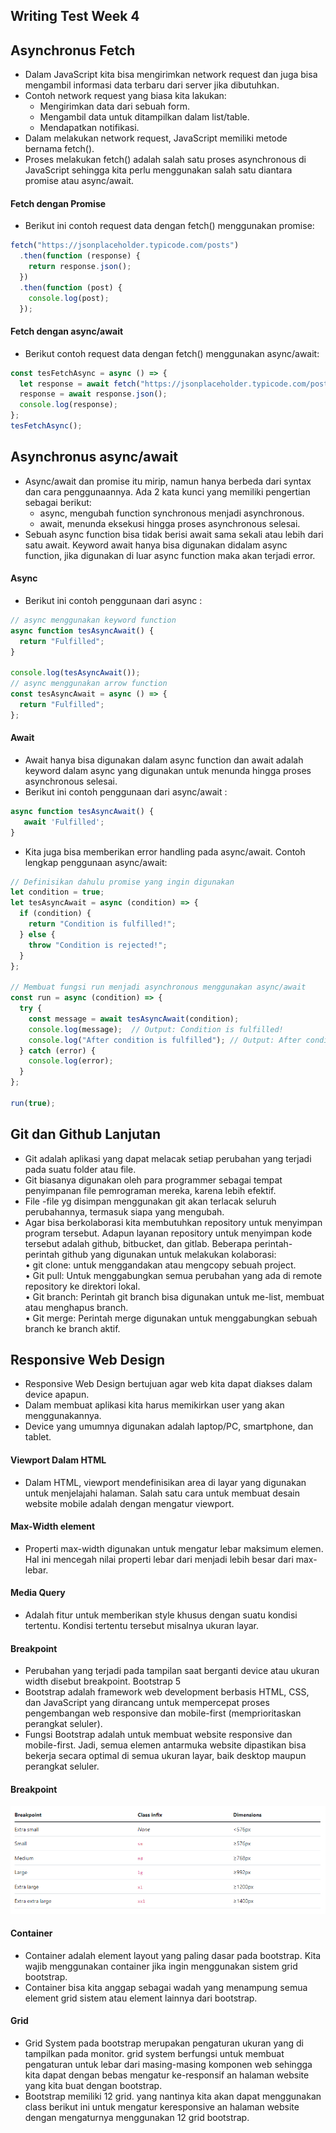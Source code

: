 ## Writing Test Week 4
## Asynchronus Fetch
- Dalam JavaScript kita bisa mengirimkan network request dan juga bisa mengambil informasi data terbaru dari server jika dibutuhkan.
- Contoh network request yang biasa kita lakukan:
  - Mengirimkan data dari sebuah form.
  - Mengambil data untuk ditampilkan dalam list/table.
  - Mendapatkan notifikasi.
- Dalam melakukan network request, JavaScript memiliki metode bernama fetch().
- Proses melakukan fetch() adalah salah satu proses asynchronous di JavaScript sehingga kita perlu menggunakan salah satu diantara promise atau async/await.
#### Fetch dengan Promise
- Berikut ini contoh request data dengan fetch() menggunakan promise:
```javascript
fetch("https://jsonplaceholder.typicode.com/posts")
  .then(function (response) {
    return response.json();
  })
  .then(function (post) {
    console.log(post);
  });
```
#### Fetch dengan async/await
- Berikut contoh request data dengan fetch() menggunakan async/await:
```javascript
const tesFetchAsync = async () => {
  let response = await fetch("https://jsonplaceholder.typicode.com/posts");
  response = await response.json();
  console.log(response);
};
tesFetchAsync();
```

## Asynchronus async/await
- Async/await dan promise itu mirip, namun hanya berbeda dari syntax dan cara penggunaannya. Ada 2 kata kunci yang memiliki pengertian sebagai berikut:<br />
  - async, mengubah function synchronous menjadi asynchronous.<br />
  - await, menunda eksekusi hingga proses asynchronous selesai.
- Sebuah async function bisa tidak berisi await sama sekali atau lebih dari satu await. Keyword await hanya bisa digunakan didalam async function, jika digunakan di luar async function maka akan terjadi error.
#### Async
- Berikut ini contoh penggunaan dari async :
```javascript
// async menggunakan keyword function 
async function tesAsyncAwait() {
  return "Fulfilled";
}

console.log(tesAsyncAwait());
// async menggunakan arrow function
const tesAsyncAwait = async () => {
  return "Fulfilled";
};
```
#### Await
- Await hanya bisa digunakan dalam async function dan await adalah keyword dalam async yang digunakan untuk menunda hingga proses asynchronous selesai.
- Berikut ini contoh penggunaan dari async/await :
```javascript
async function tesAsyncAwait() {
   await 'Fulfilled';
}
```
- Kita juga bisa memberikan error handling pada async/await. Contoh lengkap penggunaan async/await:
```javascript
// Definisikan dahulu promise yang ingin digunakan
let condition = true;
let tesAsyncAwait = async (condition) => {
  if (condition) {
    return "Condition is fulfilled!";
  } else {
    throw "Condition is rejected!";
  }
};

// Membuat fungsi run menjadi asynchronous menggunakan async/await
const run = async (condition) => {
  try {
    const message = await tesAsyncAwait(condition);
    console.log(message);  // Output: Condition is fulfilled!
    console.log("After condition is fulfilled"); // Output: After condition is fulfilled
  } catch (error) {
    console.log(error);
  }
};

run(true);
```

## Git dan Github Lanjutan
- Git adalah aplikasi yang dapat melacak setiap perubahan yang terjadi pada suatu folder atau file.
- Git biasanya digunakan oleh para programmer sebagai tempat penyimpanan file pemrograman mereka, karena lebih efektif.
- File -file yg disimpan menggunakan git akan terlacak seluruh perubahannya, termasuk siapa yang mengubah.
- Agar bisa berkolaborasi kita membutuhkan repository untuk menyimpan program tersebut. Adapun layanan repository untuk menyimpan kode tersebut adalah github, bitbucket, dan gitlab. Beberapa perintah-perintah github yang digunakan untuk melakukan kolaborasi:<br />
•	git clone: untuk menggandakan atau mengcopy sebuah project.<br />
•	Git pull: Untuk menggabungkan semua perubahan yang ada di remote repository ke direktori lokal.<br />
•	Git branch: Perintah git branch bisa digunakan untuk me-list, membuat atau menghapus branch.<br />
•	Git merge: Perintah merge digunakan untuk menggabungkan sebuah branch ke branch aktif.

## Responsive Web Design
- Responsive Web Design bertujuan agar web kita dapat diakses dalam device apapun.
- Dalam membuat aplikasi  kita harus memikirkan user yang akan menggunakannya.
- Device yang umumnya digunakan adalah laptop/PC, smartphone, dan tablet.
#### Viewport Dalam HTML
- Dalam HTML, viewport mendefinisikan area di layar yang digunakan untuk menjelajahi halaman. Salah satu cara untuk membuat desain website mobile adalah dengan mengatur viewport.
#### Max-Width element
- Properti max-width digunakan untuk mengatur lebar maksimum elemen. Hal ini mencegah nilai properti lebar dari menjadi lebih besar dari max-lebar.
#### Media Query
- Adalah fitur untuk memberikan style khusus dengan suatu kondisi tertentu. Kondisi tertentu tersebut misalnya ukuran layar.
#### Breakpoint
- Perubahan yang terjadi pada tampilan saat berganti device atau ukuran width disebut breakpoint.
Bootstrap 5
- Bootstrap adalah framework web development berbasis HTML, CSS, dan JavaScript yang dirancang untuk mempercepat proses pengembangan web responsive dan mobile-first (memprioritaskan perangkat seluler).
- Fungsi Bootstrap adalah untuk membuat website responsive dan mobile-first. Jadi, semua elemen antarmuka website dipastikan bisa bekerja secara optimal di semua ukuran layar, baik desktop maupun perangkat seluler.
#### Breakpoint
![Bootstrap Breakpoint](bootstrap-breakpoint.png)
#### Container
- Container adalah element layout yang paling dasar pada bootstrap. Kita wajib menggunakan container jika ingin menggunakan sistem grid bootstrap.
- Container bisa kita anggap sebagai wadah yang menampung semua element grid sistem atau element lainnya dari bootstrap.
#### Grid
- Grid System pada bootstrap merupakan pengaturan ukuran yang di tampilkan pada monitor. grid system berfungsi untuk membuat pengaturan untuk lebar dari masing-masing komponen web sehingga kita dapat dengan bebas mengatur ke-responsif an halaman website yang kita buat dengan bootstrap.
- Bootstrap memiliki 12 grid. yang nantinya kita akan dapat menggunakan class berikut ini untuk mengatur keresponsive an halaman website dengan mengaturnya menggunakan 12 grid bootstrap. 

